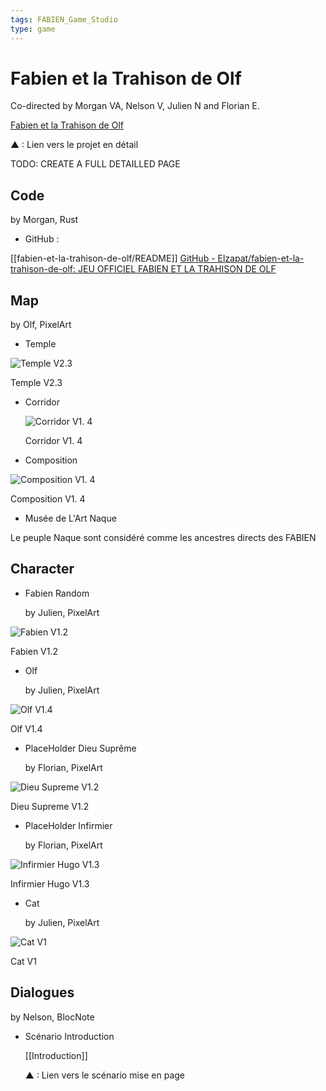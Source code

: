 ```yaml
---
tags: FABIEN_Game_Studio
type: game
---
```


# Fabien et la Trahison de Olf

Co-directed by Morgan VA, Nelson V, Julien N and Florian E.

[Fabien et la Trahison de Olf](https://www.notion.so/db9642635947452fa4fad73d5040c467)

▲ : Lien vers le projet en détail

TODO: CREATE A FULL DETAILLED PAGE

## Code

by Morgan, Rust

- GitHub :

[[fabien-et-la-trahison-de-olf/README]]
[GitHub - Elzapat/fabien-et-la-trahison-de-olf: JEU OFFICIEL FABIEN ET LA TRAHISON DE OLF](https://github.com/Elzapat/fabien-et-la-trahison-de-olf)

## Map

by Olf, PixelArt

- Temple

![Temple V2.3](https://s3-us-west-2.amazonaws.com/secure.notion-static.com/221646ae-32c7-40d5-80f2-34c5c920d7e9/TempleCarrelage2.png)

Temple V2.3

- Corridor

    ![Corridor V1. 4](https://s3-us-west-2.amazonaws.com/secure.notion-static.com/6d429579-934b-4e32-b632-f2797bbf8788/Selection.png)

    Corridor V1. 4

- Composition

![Composition V1. 4](https://s3-us-west-2.amazonaws.com/secure.notion-static.com/5600a1cd-b673-435d-96bc-9f231219292c/compositionCorridorTemple1.png)

Composition V1. 4

- Musée de L'Art Naque

Le peuple Naque sont considéré comme les ancestres directs des FABIEN
  
## Character

- Fabien Random

    by Julien, PixelArt

![Fabien V1.2](https://s3-us-west-2.amazonaws.com/secure.notion-static.com/b9791915-cf0c-4f20-ba68-572168d0cd85/sprite_fabien_random_walking.png)

Fabien V1.2

- Olf

    by Julien, PixelArt

![Olf V1.4](https://s3-us-west-2.amazonaws.com/secure.notion-static.com/140eacd5-703d-41e8-8848-b45cd2edac36/Olf_chapovolan_sprite_sheet.png)

Olf V1.4

- PlaceHolder Dieu Suprême

    by Florian, PixelArt

![Dieu Supreme V1.2](https://s3-us-west-2.amazonaws.com/secure.notion-static.com/382d39e8-4816-4c69-92d6-a2d55f183389/Dieu_Supreme_PlaceHolder_SpriteSheet_Line.png)

Dieu Supreme V1.2

- PlaceHolder Infirmier

    by Florian, PixelArt

![Infirmier Hugo V1.3](https://s3-us-west-2.amazonaws.com/secure.notion-static.com/5c5ef804-d762-47c0-a6d4-11842abfff47/Infirmier_Hugo_V1-3_sheet.png)

Infirmier Hugo V1.3

- Cat

    by Julien, PixelArt

![Cat V1](https://s3-us-west-2.amazonaws.com/secure.notion-static.com/91ae1060-bfdb-40b0-a751-7730ad126f07/chat_random_prototype.gif)

Cat V1

## Dialogues

by Nelson, BlocNote

- Scénario Introduction

    [[Introduction]]

    ▲ : Lien vers le scénario mise en page
